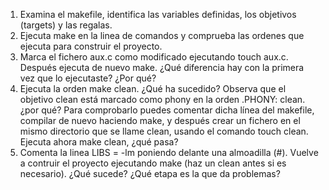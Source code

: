 1. Examina el makefile, identifica las variables definidas, los objetivos
   (targets) y las regalas.
2. Ejecuta make en la linea de comandos y comprueba las ordenes que ejecuta para
   construir el proyecto.
3. Marca el fichero aux.c como modificado ejecutando touch aux.c. Después
   ejecuta de nuevo make. ¿Qué diferencia hay con la primera vez que lo
   ejecutaste? ¿Por qué?
4. Ejecuta la orden make clean. ¿Qué ha sucedido? Observa que el objetivo clean
   está marcado como phony en la orden .PHONY: clean. ¿por qué? Para comprobarlo
   puedes comentar dicha línea del makefile, compilar de nuevo haciendo make, y
   después crear un fichero en el mismo directorio que se llame clean, usando el
   comando touch clean. Ejecuta ahora make clean, ¿qué pasa?
5. Comenta la linea LIBS = -lm poniendo delante una almoadilla (#). Vuelve a
   contruir el proyecto ejecutando make (haz un clean antes si es necesario).
   ¿Qué sucede? ¿Qué etapa es la que da problemas?
